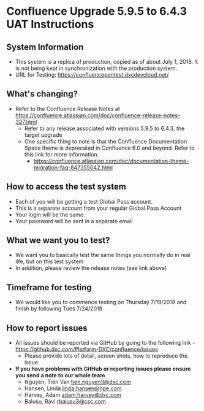 # Confluence Upgrade 5.9.5 to 6.4.3 UAT Instructions
## System Information
* This system is a replica of production, copied as of about July 1, 2018. It is not being kept in synchronization with the production system.
* URL for Testing: https://confluencepentest.dxcdevcloud.net/
## What's changing?
* Refer to the Confluence Release Notes at https://confluence.atlassian.com/doc/confluence-release-notes-327.html
  * Refer to any release associated with versions 5.9.5 to 6.4.3, the target upgrade
  * One specific thing to note is that the Confluence Documentation Space theme is deprecated in Confluence 6.0 and beyond. Refer to this link for more information.
    * https://confluence.atlassian.com/doc/documentation-theme-migration-faq-847355042.html

## How to access the test system
* Each of you will be getting a test Global Pass account. 
* This is a separate account from your regular Global Pass Account
* Your login will be the same.
* Your password will be sent in a separate email

## What we want you to test?
* We want you to basically test the same things you normally do in real life, but on this test system
* In addition, please review the release notes (see link above) 
## Timeframe for testing
* We would like you to commence testing on Thursday 7/19/2018 and finish by following Tues 7/24/2018
## How to report issues
* All issues should be reported via GitHub by going to the following link - https://github.dxc.com/Platform-DXC/confluence/issues
  * Please provide lots of detail, screen shots, how to reproduce the issue.
* **If you have problems with GitHub or reporting issues please ensure you send a note to our whole team**
  * Nguyen, Tien Van <tien.nguyen3@dxc.com>
  * Hansen, Linda <linda.hansen@hpe.com>
  * Harvey, Adam <adam.harvey@dxc.com>
  * Balusu, Ravi <rbalusu3@csc.com>

